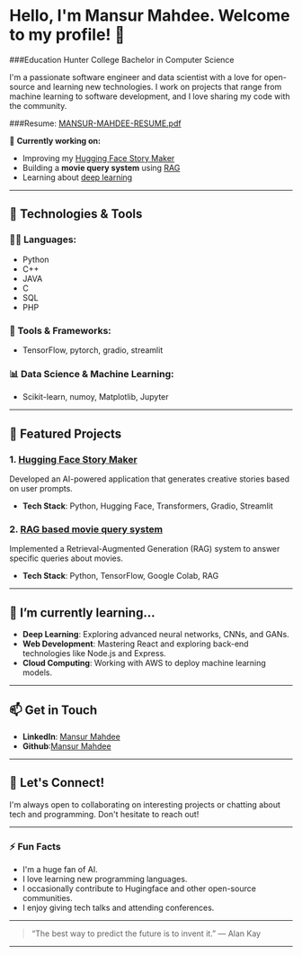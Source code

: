# Hello, I'm Mansur Mahdee. Welcome to my profile! 👋
###Education 
Hunter College
Bachelor in Computer Science

I'm a passionate software engineer and data scientist with a love for open-source and learning new technologies. I work on projects that range from machine learning to software development, and I love sharing my code with the community.

###Resume: [MANSUR-MAHDEE-RESUME.pdf](https://github.com/user-attachments/files/17783557/MANSUR-MAHDEE-RESUME.pdf)

🚀 **Currently working on:**  
- Improving my [Hugging Face Story Maker](https://huggingface.co/spaces/mahdee987/MS-GPT)  
- Building a **movie query system** using [RAG](https://colab.research.google.com/drive/1WE18iVHm_QODDtgwQ_Y8sbA1VFyEv3vp?usp=sharing)  
- Learning about [deep learning](https://www.tensorflow.org/)

---

## 🔧 Technologies & Tools

### 🧑‍💻 Languages:
- Python
- C++
- JAVA
- C
- SQL
- PHP

### 🚀 Tools & Frameworks:
- TensorFlow, pytorch, gradio, streamlit

### 📊 Data Science & Machine Learning:
- Scikit-learn, numoy, Matplotlib, Jupyter

---

## 💼 Featured Projects

### 1. [Hugging Face Story Maker](https://huggingface.co/spaces/mahdee987/MS-GPT)
Developed an AI-powered application that generates creative stories based on user prompts.

- **Tech Stack**: Python, Hugging Face, Transformers, Gradio, Streamlit

### 2. [RAG based movie query system](https://colab.research.google.com/drive/1WE18iVHm_QODDtgwQ_Y8sbA1VFyEv3vp?usp=sharing)
Implemented a Retrieval-Augmented Generation (RAG) system to answer specific queries about
movies.

- **Tech Stack**: Python, TensorFlow, Google Colab, RAG

---

  

## 🌱 I’m currently learning...

- **Deep Learning**: Exploring advanced neural networks, CNNs, and GANs.
- **Web Development**: Mastering React and exploring back-end technologies like Node.js and Express.
- **Cloud Computing**: Working with AWS to deploy machine learning models.

---

## 📫 Get in Touch

- **LinkedIn**: [Mansur Mahdee](https://www.linkedin.com/in/mansur-mahdee-880204231/)
- **Github**:[Mansur Mahdee](https://github.com/Mansur-Mahdee)

---

## 💬 Let's Connect!

I'm always open to collaborating on interesting projects or chatting about tech and programming. Don't hesitate to reach out!

---

### ⚡ Fun Facts

- I'm a huge fan of AI.
- I love learning new programming languages.
- I occasionally contribute to Hugingface and other open-source communities.
- I enjoy giving tech talks and attending conferences.

---

> “The best way to predict the future is to invent it.” — Alan Kay

---




